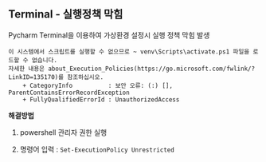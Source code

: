## Terminal - 실행정책 막힘

Pycharm Terminal을 이용하여 가상환경 설정시 실행 정책 막힘 발생

```
이 시스템에서 스크립트를 실행할 수 없으므로 ~ venv\Scripts\activate.ps1 파일을 로드할 수 없습니다.
자세한 내용은 about_Execution_Policies(https://go.microsoft.com/fwlink/?LinkID=135170)를 참조하십시오.
    + CategoryInfo          : 보안 오류: (:) [], ParentContainsErrorRecordException
    + FullyQualifiedErrorId : UnauthorizedAccess
```

**해결방법**

1. powershell 관리자 권한 실행

2. 명령어 입력 : `Set-ExecutionPolicy Unrestricted`
